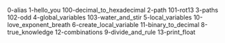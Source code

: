 0-alias                     1-hello_you
100-decimal_to_hexadecimal  2-path
101-rot13                   3-paths
102-odd                     4-global_variables
103-water_and_stir          5-local_variables
10-love_exponent_breath     6-create_local_variable
11-binary_to_decimal        8-true_knowledge
12-combinations             9-divide_and_rule
13-print_float
